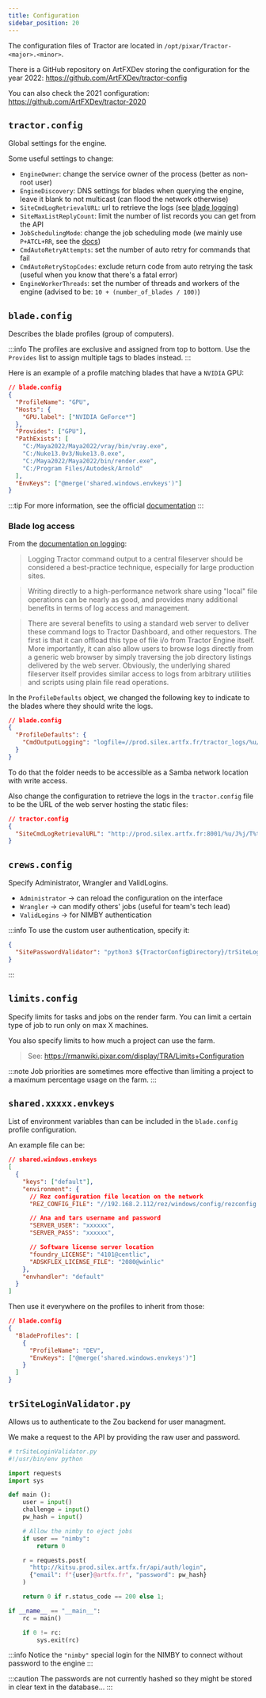 ```yaml
---
title: Configuration
sidebar_position: 20
---
```


The configuration files of Tractor are located in `/opt/pixar/Tractor-<major>.<minor>`.

There is a GitHub repository on ArtFXDev storing the configuration for the year 2022: https://github.com/ArtFXDev/tractor-config

You can also check the 2021 configuration: https://github.com/ArtFXDev/tractor-2020

## `tractor.config`

Global settings for the engine.

Some useful settings to change:

- `EngineOwner`: change the service owner of the process (better as non-root user)
- `EngineDiscovery`: DNS settings for blades when querying the engine, leave it blank to not multicast (can flood the network otherwise)
- `SiteCmdLogRetrievalURL`: url to retrieve the logs (see [blade logging](#blade-log-access))
- `SiteMaxListReplyCount`: limit the number of list records you can get from the API
- `JobSchedulingMode`: change the job scheduling mode (we mainly use `P+ATCL+RR`, see the [docs](https://rmanwiki.pixar.com/display/TRA/Scheduling+Modes))
- `CmdAutoRetryAttempts`: set the number of auto retry for commands that fail
- `CmdAutoRetryStopCodes`: exclude return code from auto retrying the task (useful when you know that there's a fatal error)
- `EngineWorkerThreads`: set the number of threads and workers of the engine (advised to be: `10 + (number_of_blades / 100)`)

## `blade.config`

Describes the blade profiles (group of computers).

:::info
The profiles are exclusive and assigned from top to bottom. Use the `Provides` list to assign multiple tags to blades instead.
:::

Here is an example of a profile matching blades that have a `NVIDIA` GPU:

```json
// blade.config
{
  "ProfileName": "GPU",
  "Hosts": {
    "GPU.label": ["NVIDIA GeForce*"]
  },
  "Provides": ["GPU"],
  "PathExists": [
    "C:/Maya2022/Maya2022/vray/bin/vray.exe",
    "C:/Nuke13.0v3/Nuke13.0.exe",
    "C:/Maya2022/Maya2022/bin/render.exe",
    "C:/Program Files/Autodesk/Arnold"
  ],
  "EnvKeys": ["@merge('shared.windows.envkeys')"]
}
```

:::tip
For more information, see the official [documentation](https://rmanwiki.pixar.com/display/TRA/Server+Profiles)
:::

### Blade log access

From the [documentation on logging](https://rmanwiki.pixar.com/display/TRA/Logging#Logging-directwritesLoggingCommandOutputtoaCentralFileserver):

> Logging Tractor command output to a central fileserver should be considered a best-practice technique, especially for large production sites.

> Writing directly to a high-performance network share using "local" file operations can be nearly as good, and provides many additional benefits in terms of log access and management.

> There are several benefits to using a standard web server to deliver these command logs to Tractor Dashboard, and other requestors. The first is that it can offload this type of file i/o from Tractor Engine itself. More importantly, it can also allow users to browse logs directly from a generic web browser by simply traversing the job directory listings delivered by the web server. Obviously, the underlying shared fileserver itself provides similar access to logs from arbitrary utilities and scripts using plain file read operations.

In the `ProfileDefaults` object, we changed the following key to indicate to the blades where they should write the logs.

```json
// blade.config
{
  "ProfileDefaults": {
    "CmdOutputLogging": "logfile=//prod.silex.artfx.fr/tractor_logs/%u/J%j/T%t.log"
  }
}
```

To do that the folder needs to be accessible as a Samba network location with write access.

Also change the configuration to retrieve the logs in the `tractor.config` file to be the URL of the web server hosting the static files:

```json
// tractor.config
{
  "SiteCmdLogRetrievalURL": "http://prod.silex.artfx.fr:8001/%u/J%j/T%t.log"
}
```

## `crews.config`

Specify Administrator, Wrangler and ValidLogins.

- `Administrator` -> can reload the configuration on the interface
- `Wrangler` -> can modify others' jobs (useful for team's tech lead)
- `ValidLogins` -> for NIMBY authentication

:::info
To use the custom user authentication, specify it:

```json
{
  "SitePasswordValidator": "python3 ${TractorConfigDirectory}/trSiteLoginValidator.py"
}
```

:::

## `limits.config`

Specify limits for tasks and jobs on the render farm. You can limit a certain type of job to run only on max X machines.

You also specify limits to how much a project can use the farm.

> See: https://rmanwiki.pixar.com/display/TRA/Limits+Configuration

:::note
Job priorities are sometimes more effective than limiting a project to a maximum percentage usage on the farm.
:::

## `shared.xxxxx.envkeys`

List of environment variables than can be included in the `blade.config` profile configuration.

An example file can be:

```json
// shared.windows.envkeys
[
  {
    "keys": ["default"],
    "environment": {
      // Rez configuration file location on the network
      "REZ_CONFIG_FILE": "//192.168.2.112/rez/windows/config/rezconfig.py",

      // Ana and tars username and password
      "SERVER_USER": "xxxxxx",
      "SERVER_PASS": "xxxxxx",

      // Software license server location
      "foundry_LICENSE": "4101@centlic",
      "ADSKFLEX_LICENSE_FILE": "2080@winlic"
    },
    "envhandler": "default"
  }
]
```

Then use it everywhere on the profiles to inherit from those:

```json
// blade.config
{
  "BladeProfiles": [
    {
      "ProfileName": "DEV",
      "EnvKeys": ["@merge('shared.windows.envkeys')"]
    }
  ]
}
```

## `trSiteLoginValidator.py`

Allows us to authenticate to the Zou backend for user managment.

We make a request to the API by providing the raw user and password.

```python
# trSiteLoginValidator.py
#!/usr/bin/env python

import requests
import sys

def main ():
    user = input()
    challenge = input()
    pw_hash = input()

    # Allow the nimby to eject jobs
    if user == "nimby":
        return 0

    r = requests.post(
      "http://kitsu.prod.silex.artfx.fr/api/auth/login",
      {"email": f"{user}@artfx.fr", "password": pw_hash}
    )

    return 0 if r.status_code == 200 else 1;

if __name__ == "__main__":
    rc = main()

    if 0 != rc:
        sys.exit(rc)
```

:::info
Notice the `"nimby"` special login for the NIMBY to connect without password to the engine
:::

:::caution
The passwords are not currently hashed so they might be stored in clear text in the database...
:::
